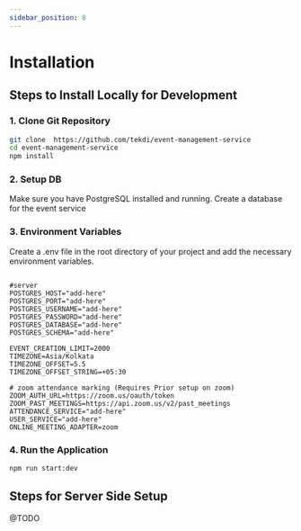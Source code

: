 ```yaml
---
sidebar_position: 8
---
```


# Installation

## Steps to Install Locally for Development

### 1. Clone Git Repository

```sh
git clone  https://github.com/tekdi/event-management-service
cd event-management-service
npm install
```

### 2. Setup DB

Make sure you have PostgreSQL installed and running. Create a database for the event service

### 3. Environment Variables

Create a .env file in the root directory of your project and add the necessary environment variables.

```dotenv

#server
POSTGRES_HOST="add-here"
POSTGRES_PORT="add-here"
POSTGRES_USERNAME="add-here"
POSTGRES_PASSWORD="add-here"
POSTGRES_DATABASE="add-here"
POSTGRES_SCHEMA="add-here"

EVENT_CREATION_LIMIT=2000
TIMEZONE=Asia/Kolkata
TIMEZONE_OFFSET=5.5
TIMEZONE_OFFSET_STRING=+05:30

# zoom attendance marking (Requires Prior setup on zoom)
ZOOM_AUTH_URL=https://zoom.us/oauth/token
ZOOM_PAST_MEETINGS=https://api.zoom.us/v2/past_meetings
ATTENDANCE_SERVICE="add-here"
USER_SERVICE="add-here"
ONLINE_MEETING_ADAPTER=zoom
```

### 4. Run the Application

```sh
npm run start:dev
```

## Steps for Server Side Setup
@TODO
